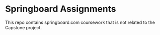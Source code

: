 # Springboard Assignments

This repo contains springboard.com coursework that is not related to the Capstone project. 
